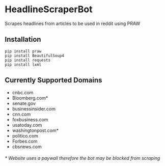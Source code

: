 # HeadlineScraperBot 
Scrapes headlines from articles to be used in reddit using PRAW

## Installation
```
pip install praw
pip install BeautifulSoup4
pip install requests
pip install lxml
```

## Currently Supported Domains
* cnbc.com 
* Bloomberg.com*
* senate.gov 
* businessinsider.com 
* cnn.com 
* foxbusiness.com 
* usatoday.com 
* washingtonpost.com*
* politico.com 
* Forbes.com 
* cbsnews.com 

###### _\* Website uses a paywall therefore the bot may be blocked from scraping_
